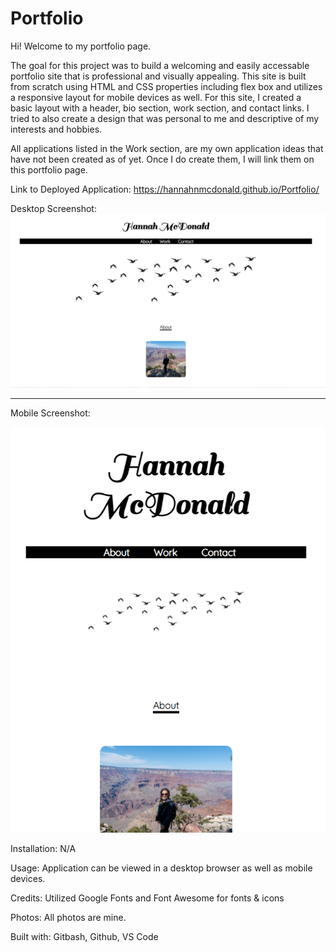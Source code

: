 # Portfolio

Hi! Welcome to my portfolio page. 

The goal for this project was to build a welcoming and easily accessable portfolio site that is professional and visually appealing.
This site is built from scratch using HTML and CSS properties including flex box and utilizes a responsive layout for mobile devices as well. 
For this site, I created a basic layout with a header, bio section, work section, and contact links. 
I tried to also create a design that was personal to me and descriptive of my interests and hobbies.

All applications listed in the Work section, are my own application ideas that have not been created as of yet. Once I do create them, I will link them on this portfolio page.

Link to Deployed Application: https://hannahnmcdonald.github.io/Portfolio/


Desktop Screenshot:
![Desktop Screenshot](./images/desktopportfolioscreenshot.png)

_____________________________________________________________________________________________________________________________________________________________________
Mobile Screenshot:



![Mobile Screenshot](./images/mobileportfolioscreenshot.png)

Installation: N/A

Usage: Application can be viewed in a desktop browser as well as mobile devices.

Credits: Utilized Google Fonts and Font Awesome for fonts & icons

Photos: All photos are mine.

Built with: Gitbash, Github, VS Code
